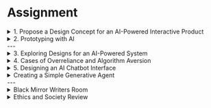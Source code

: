 # Assignment

<details>
  <summary>1. Propose a Design Concept for an AI-Powered Interactive Product</summary>

This assignment is mandatory and will therefore be evaluated as part of your final grade. This assignment must be completed individually. 

### Instructions:
- Identify a specific human need or gap and imagine an AI product that can address it.
- Describe what the product would look like if it were designed to completely replace human effort, and explain why this design might be rejected or fail.
- Then, outline an alternative design focusing on intelligence augmentation, where the AI assists humans rather than replaces them, and explain why this augmented approach might succeed where the fully automated version could fail. 
</details>

<details>
  <summary>2. Prototyping with AI</summary>

This assignment is mandatory and will therefore be evaluated as part of your final grade. This assignment must be completed individually. 

### Instructions:
- In this activity, you will explore how AI can assist with a specific task in your organization by using a large language model (LLM) like ChatGPT.
- You will create a simple prototype that demonstrates how AI can process structured inputs and outputs, focusing on short text or numerical data.  
 
### Guidelines for this assignment: 
- **1.Identify a Task** - Think of a specific task where AI could be helpful for you or your organization. Ensure that this task involves structured inputs and outputs, focusing on short text or numbers. For example, consider tasks like summarizing feedback, generating reports, or classifying data.  
- **2.Create a ChatGPT Account** - If you do not already have an account, go to the ChatGPT website and create one. This will allow you to access the model and start experimenting. 
- **3.Develop Your Prompt** - Write a clear prompt that describes what you want the AI to do. Include specific examples to illustrate how the AI should respond. Here is a template to follow:  

Prompt Structure:  
- If I tell you [input], it should produce [expected output].  
- If I tell you [another input], it should produce [another expected output].  
 
This is an example of how the prompt structure should look:  
- If I tell you "The weather is sunny," it should produce "It's a great day for outdoor activities!"  
- If I tell you "The sales increased by 20%," it should produce "Sales performance is strong this quarter."  
 
- **4. Test the AI** - Input various examples into ChatGPT based on your prompt and observe the outputs. Evaluate how well the AI performs the task you designed.  

- **5. Iterate on Your Prompt** - Based on the AI's responses, refine your prompt to improve the accuracy and relevance of the outputs. Experiment with different phrasings or examples to see how the AI's performance changes.  

After your testing and iterations, reflect on the following questions:  
- How close did you get to a technical prototype?  
- How well did the AI perform the task you designed?  
- What adjustments did you make to improve the AI's responses?  
 
This activity will help you understand the potential of AI in your work and how to effectively communicate tasks to an AI model.  
</details>
---
<details>
  <summary>3. Exploring Designs for an AI-Powered System</summary>

This assignment is mandatory and will therefore be evaluated as part of your final grade. This assignment must be completed individually. 

###b Instructions
- Choose a potential AI-powered system (this can be a made-up or existing idea) and explore three parallel designs for it using different design patterns or strategies (e.g., as an interface agent, direct manipulation, mixed-initiative interaction, prompting, accelerator, verifier, design gallery).
- Include rough sketches of how the interface might look or behave.
- After evaluating each option: which one do you think would be the best fit?
- Why? 
</details>

<details>
  <summary>4. Cases of Overreliance and Algorithm Aversion </summary>

This assignment is mandatory and will therefore be evaluated as part of your final grade. This assignment must be completed individually. 

### Instructions
- For this assignment, you will search and identify one case of overreliance and one case of algorithm aversion when using generative AI.
- For each case, mention how you recognized that behavior, why users acted that way, and how it could have been avoided. 
</details>

<details>
  <summary>5. Designing an AI Chatbot Interface</summary>

This assignment is mandatory and will therefore be evaluated as part of your final grade. This assignment must be completed individually. 

### Instructions 

In this assignment, you will design a chatbot interface for an AI-powered product of your choice.
This will give you the chance to explore chatbot design, consider user psychology, and think through the interactions users might have with the chatbot. 
 
**Guidelines for this assignment: **
- 1. Select an AI-powered product (e.g., virtual assistant, customer service bot) and imagine how it would use a chatbot interface. 
- 2. Create simple wireflows (sketches of user interactions) that address the following considerations: 

- User entry points: How users start a conversation with the bot 
- Conversational flow: The back-and-forth dialogue between user and bot, including different paths the conversation might take 
- Human responses: Design your wireflows with the understanding that users may respond to the chatbot as if it were human. Focus on creating natural interactions that build trust and engagement. 
 
Deliverables: 
- A brief description of the AI-powered product and how/why a chatbot would improve it. 
- Your wireflows (sketches) showing the chatbot’s design and dialogue trees 
- A short reflection on how you accounted for the variety of potential interactions with users 
</details>

<details>
  <summary>Creating a Simple Generative Agent</summary>

This assignment is mandatory and will therefore be evaluated as part of your final grade. This assignment must be completed individually. 

### Instructions 
- For this assignment, you will create a simple generative agent using GPT or a similar model.
- Prompt that agent with different situations and scenarios and see how the agent reacts.
- Does it make reasonable decisions?
- Why or why not?
- Does the quality of the agent’s decisions improve when you adjust the prompt you provide the LLM with? 

Example:
- **Sample persona description for the LLM:**
"Michael Bernstein is a faculty member in the Computer Science Department at Stanford University. He focuses
in the area of human-computer interaction. He's a high-energy, jovial, and focused person, and he cares deeply
about creating technology that helps people and brings delight—not tech for its own sake. To do so, he draws
deeply on the social and behavioral sciences, then connects those insights with interaction design. He grew up
and lives in California. He will never say no to chicken soup, no matter the temperature outside.”
- **Prompts for the LLM:**
“Task: What you see above is a brief description of a persona. Based on that description, please predict
that persona's responses to the survey question or situation below. If the survey options or situation are
multiple choice, you must guess from one of the options presented.”
Situation and survey questions for the LLM:
“Survey questions: Which class would this persona rather take? (1) Advanced topics in computer
networking (2) Political sociology?"
</details>
---
<details>
  <summary>Black Mirror Writers Room</summary>

This assignment is mandatory and will therefore be evaluated as part of your final grade. This assignment must be completed individually. 

### Instructions 
- For this assignment, you will have to explore the ethical implications of a chosen technology.
- Create a “Black Mirror”-style scenario that highlights an ethical dilemma.
- The aim of this exercise is to critically evaluate the potential future impacts of your technology by imagining a cautionary tale that amplifies the anxieties and issues it may create.
- This will help you shape your design to mitigate potential negative outcomes.  
 
- 1. Brainstorm future technology: Think about the technology or product you are currently designing. Imagine a near-future version of this technology, envisioning what it might look like in 5 or 10 years if it succeeds. Describe this future technology in detail.  
- 2. Identify anxieties and issues: Consider the potential anxieties and issues that your future technology might create. Reflect on how it might affect  individuals and society. Examples include job displacement, loss of autonomy, privacy concerns, and social disapproval. List these anxieties and issues.  
- 3. Character and story: Identify a fictional character who best illustrates the cautionary tale, describing this person and their story. How do they interact with the future technology? What challenges and issues do they face because of it?  
- 4. Ethics and society review: Once everything is ready, conduct an ethics and society review of your current design. Consider the ethical principles and societal impacts discussed above. Make any adjustments needed in your design process to ensure ethical and responsible development.  

By completing this exercise, you will gain a deeper understanding of the potential ethical impacts of this technology and learn how to proactively address these issues in your design process.  
</details>

<details>
  <summary>Ethics and Society Review</summary>

This assignment is mandatory and will therefore be evaluated as part of your final grade. This assignment must be completed individually. 

### Instructions
- In this assignment, you are tasked with conducting an Ethics and Societal Review of a product that you use or work with.
- This review should critically evaluate the ethical challenges and potential negative societal risks associated with the product and propose strategies to mitigate these issues.  
 
### Guidelines for this assignment: 

#### 1. Product selection:
- Identify a specific product that you either use personally or work with.
- This product can be technological, digital, or otherwise relevant to your field of study.
Ensure that you can access sufficient information about this product to conduct a thorough review.  

#### 2. Ethical and societal risks:
- For the chosen product, describe the ethical challenges and potential negative societal risks that could arise once the product is commercialized or widely used.
- Consider the implications of the product's deployment outside your direct control.
- For example, reflect on how the product might be misused or lead to unintended consequences.  

#### 3. Mitigation principles:
- Identify and explain the principles that should guide professionals in your field to mitigate the identified risks.
- These principles should address the core ethical concerns associated with the product and provide a framework for ensuring responsible development and use.
- Below is a table that outlines examples of potential risks, associated principles, and strategies for mitigating these risks.
This table serves as a reference to help you identify and address similar concerns in your own product analysis. 
---
- **Risk** - **Representativeness**. Insufficient or unequal representation of data, participants, or intended user population. Example: data collection process for a wellbeing sensing algorithm would under-sample low-income populations  
- **Example Principle** - Algorithm training data and evaluation should include communities likely to be impacted by the algorithm  	
- **Example Mitigation** - Commitment to explicitly recruit low-income individuals to ensure that their data is included in the training, and that their voices are heard in the evaluation
---
- **Risk** - **Diverse design and deployment**. Incorporating relevant stakeholders and diverse perspectives in the project design and deployment process. Example: an algorithm for fairer school choice does not consider the voice of those historically disadvantaged by school choice mechanisms  
- **Example Principle** - Algorithms for social choice should directly consult with stakeholders who would be impacted by their deployment	
Commitment to include a PI on the project who brings expertise on experiences in education from historically disadvantaged groups  
- **Example Mitigation** - Commitment that the researchers will engage in stakeholder discussions or participatory design processes with members of historically disadvantaged groups
---
- **Risk** - **Dual use**.The technology being co-opted for nefarious purposes or by motivated actors. Example: algorithmic sensing advances might be co-opted by authoritarian governments or employers for surveillance  
- **Example Principle** - Sensing algorithms should place control in the hands of those being sensed  	
Commitment to develop an architecture where the sensing algorithm operates on the user's device and keeps all data local  
- **Example Mitigation** - Commitment to use the "bully pulpit" of Stanford researchers to describe the importance of this architecture in papers and talks about the research  
---
- **Risk** - **Harms to subgroups**. Harms to populations that could arise following from the research's success or translation into policy.Example: teacher job loss due to better education algorithms  
- **Example Principle** - Educational interventions should be designed as amplifying teachers' abilities, rather than replacing teachers	- **Example Mitigation** - Commitment to designing the algorithm in a way that requires teacher input and oversight  
---

### 4. Design and implementation
- Describe concrete ways in which these principles can be integrated into the design and operational processes of the product.
- Specify the commitments and measures that would be taken to adhere to these principles.
- For example, outline any design choices, policies, or practices that would be implemented to reduce the risk of misuse or harm.  
 
In your response, aim to provide a comprehensive and well-organized analysis of the ethical and societal implications of the product. Your discussion should not only highlight potential risks but also demonstrate how proactive measures can address these concerns effectively. 

Please submit your completed assignment with a clear exposition of the risks, principles, and mitigation strategies as they apply to your selected product.
</details>